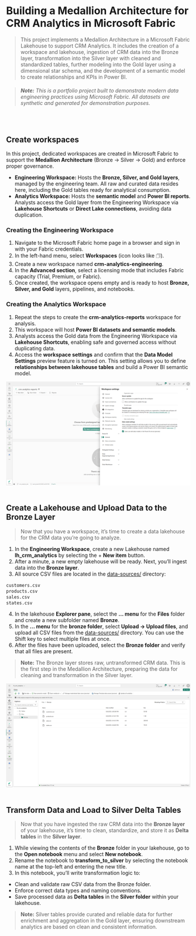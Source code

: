 # Building a Medallion Architecture for CRM Analytics in Microsoft Fabric

> This project implements a Medallion Architecture in a Microsoft Fabric Lakehouse to support CRM Analytics. It includes the creation of a workspace and lakehouse, ingestion of CRM data into the Bronze layer, transformation into the Silver layer with cleaned and standardized tables, further modeling into the Gold layer using a dimensional star schema, and the development of a semantic model to create relationships and KPIs in Power BI.

> ###### **Note:** This is a portfolio project built to demonstrate modern data engineering practices using Microsoft Fabric. All datasets are synthetic and generated for demonstration purposes.
<br>

## Create workspaces

In this project, dedicated workspaces are created in Microsoft Fabric to support the **Medallion Architecture** (Bronze → Silver → Gold) and enforce proper governance.
* **Engineering Workspace:** Hosts the **Bronze, Silver, and Gold layers**, managed by the engineering team. All raw and curated data resides here, including the Gold tables ready for analytical consumption.
* **Analytics Workspace:** Hosts the **semantic model** and **Power BI reports**. Analysts access the Gold layer from the Engineering Workspace via **Lakehouse Shortcuts** or **Direct Lake connections**, avoiding data duplication.

### Creating the Engineering Workspace

1. Navigate to the Microsoft Fabric home page in a browser and sign in with your Fabric credentials.
2. In the left-hand menu, select **Workspaces** (icon looks like 🗇).
3. Create a new workspace named **crm-analytics-engineering**.
4. In the **Advanced section**, select a licensing mode that includes Fabric capacity (Trial, Premium, or Fabric).
5. Once created, the workspace opens empty and is ready to host **Bronze, Silver, and Gold** layers, pipelines, and notebooks.

### Creating the Analytics Workspace

1. Repeat the steps to create the **crm-analytics-reports** workspace for analysis.
2. This workspace will host **Power BI datasets and semantic models**.
3. Analysts access the Gold data from the Engineering Workspace via **Lakehouse Shortcuts**, enabling safe and governed access without duplicating data.
4. Access the **workspace settings** and confirm that the **Data Model Settings** preview feature is turned on. This setting allows you to define **relationships between lakehouse tables** and build a Power BI semantic model.

![Data Model Settings](./images/crm-analytics-reports-data-model-settings.png)   
<br>

## Create a Lakehouse and Upload Data to the Bronze Layer

> Now that you have a workspace, it’s time to create a data lakehouse for the CRM data you’re going to analyze.

1. In the **Engineering Workspace**, create a new Lakehouse named **lh_crm_analytics** by selecting the + **New item** button.
2. After a minute, a new empty lakehouse will be ready. Next, you’ll ingest data into the **Bronze layer**.
3. All source CSV files are located in the [data-sources/](./data-sources/) directory:
```
customers.csv
products.csv
sales.csv
states.csv
```
4. In the lakehouse **Explorer pane**, select the **… menu** for the **Files** folder and create a new subfolder named **Bronze**.
5. In the **… menu** for the **bronze folder**, select **Upload → Upload files**, and upload all CSV files from the [data-sources/](./data-sources/) directory. You can use the Shift key to select multiple files at once.
6. After the files have been uploaded, select the **Bronze folder** and verify that all files are present.

> **Note:** The Bronze layer stores raw, untransformed CRM data. This is the first step in the Medallion Architecture, preparing the data for cleaning and transformation in the Silver layer.

![lh_crm_analytics](./images/lh_crm_analytics.png)   
<br>

## Transform Data and Load to Silver Delta Tables

> Now that you have ingested the raw CRM data into the **Bronze layer** of your lakehouse, it’s time to clean, standardize, and store it as **Delta tables** in the **Silver layer**.

1. While viewing the contents of the **Bronze** folder in your lakehouse, go to the **Open notebook** menu and select **New notebook**.
2. Rename the notebook to **transform_to_silver** by selecting the notebook name at the top-left and entering the new title.
3. In this notebook, you’ll write transformation logic to:
* Clean and validate raw CSV data from the Bronze folder.
* Enforce correct data types and naming conventions.
* Save processed data as **Delta tables** in the **Silver folder** within your lakehouse.

> **Note:** Silver tables provide curated and reliable data for further enrichment and aggregation in the Gold layer, ensuring downstream analytics are based on clean and consistent information.



